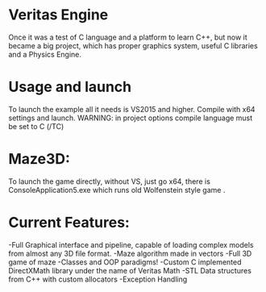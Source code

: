 # Veritas Engine
Once it was a test of C language and a platform to learn C++, but now it became a big project, which has proper graphics system, useful C libraries and a Physics Engine.

# Usage and launch
To launch the example all it needs is VS2015 and higher. Compile with x64 settings and launch. WARNING: in project options compile language must be set to C (/TC)

# Maze3D: 
To launch the game directly, without VS, just go x64, there is ConsoleApplication5.exe which runs old Wolfenstein style game .

# Current Features:
-Full Graphical interface and pipeline, capable of loading complex models from almost any 3D file format. 
-Maze algorithm made in vectors
-Full 3D game of maze
-Classes and OOP paradigms!
-Custom C implemented DirectXMath library under the name of Veritas Math
-STL Data structures from C++ with custom allocators
-Exception Handling
